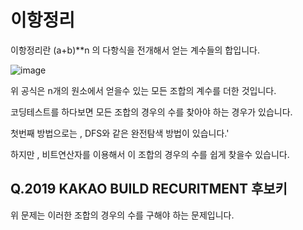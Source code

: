 # 이항정리


 이항정리란 (a+b)**n 의 다항식을 전개해서 얻는 계수들의 합입니다.
 
 
 ![image](https://user-images.githubusercontent.com/50165842/97711500-83cafb80-1b00-11eb-85cf-11a13ab9fa36.png)


위 공식은 n개의 원소에서 얻을수 있는 모든 조합의 계수를 더한 것입니다.

코딩테스트를 하다보면 모든 조합의 경우의 수를  찾아야 하는 경우가 있습니다. 


첫번째 방법으로는 , DFS와 같은 완전탐색 방법이 있습니다.'


하지만 , 비트연산자를 이용해서 이 조합의 경우의 수를 쉽게 찾을수 있습니다.


## Q.2019 KAKAO BUILD RECURITMENT 후보키

위 문제는 이러한 조합의 경우의 수를 구해야 하는 문제입니다.
